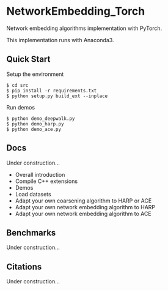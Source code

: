 # NetworkEmbedding_Torch

Network embedding algorithms implementation with PyTorch.

This implementation runs with Anaconda3.

## Quick Start

Setup the environment

```
$ cd src
$ pip install -r requirements.txt
$ python setup.py build_ext --inplace
```

Run demos

```
$ python demo_deepwalk.py
$ python demo_harp.py
$ python demo_ace.py
```

## Docs

Under construction...

- Overall introduction
- Compile C++ extensions
- Demos
- Load datasets
- Adapt your own coarsening algorithm to HARP or ACE
- Adapt your own network embedding algorithm to HARP
- Adapt your own network embedding algorithm to ACE

## Benchmarks

Under construction...

## Citations

Under construction...
